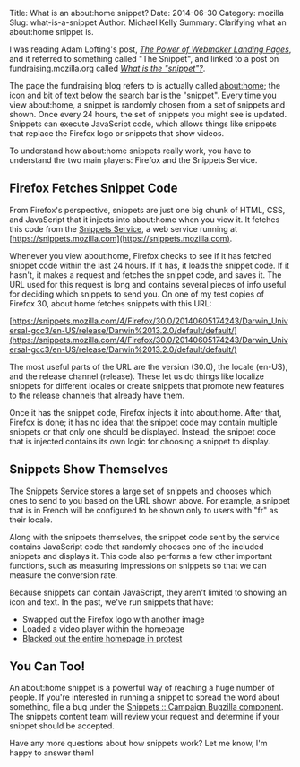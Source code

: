 Title: What is an about:home snippet?
Date: 2014-06-30
Category: mozilla
Slug: what-is-a-snippet
Author: Michael Kelly
Summary: Clarifying what an about:home snippet is.

I was reading Adam Lofting's post, [_The Power of Webmaker Landing Pages_][webmaker-landing], and it referred to something called "The Snippet", and linked to a post on fundraising.mozilla.org called [_What is the "snippet"?_][what-is-snippet].

The page the fundraising blog refers to is actually called [about:home](about:home); the icon and bit of text below the search bar is the "snippet". Every time you view about:home, a snippet is randomly chosen from a set of snippets and shown. Once every 24 hours, the set of snippets you might see is updated. Snippets can execute JavaScript code, which allows things like snippets that replace the Firefox logo or snippets that show videos.

To understand how about:home snippets really work, you have to understand the two main players: Firefox and the Snippets Service.

[webmaker-landing]: http://adamlofting.com/1139/the-power-of-webmaker-landing-pages/
[what-is-snippet]: https://fundraising.mozilla.org/what-is-the-snippet/

## Firefox Fetches Snippet Code

From Firefox's perspective, snippets are just one big chunk of HTML, CSS, and JavaScript that it injects into about:home when you view it. It fetches this code from the [Snippets Service][snippets-service], a web service running at [https://snippets.mozilla.com](https://snippets.mozilla.com).

Whenever you view about:home, Firefox checks to see if it has fetched snippet code within the last 24 hours. If it has, it loads the snippet code. If it hasn't, it makes a request and fetches the snippet code, and saves it. The URL used for this request is long and contains several pieces of info useful for deciding which snippets to send you. On one of my test copies of Firefox 30, about:home fetches snippets with this URL:

[https://snippets.mozilla.com/4/Firefox/30.0/20140605174243/Darwin_Universal-gcc3/en-US/release/Darwin%2013.2.0/default/default/](https://snippets.mozilla.com/4/Firefox/30.0/20140605174243/Darwin_Universal-gcc3/en-US/release/Darwin%2013.2.0/default/default/)

The most useful parts of the URL are the version (30.0), the locale (en-US), and the release channel (release). These let us do things like localize snippets for different locales or create snippets that promote new features to the release channels that already have them.

Once it has the snippet code, Firefox injects it into about:home. After that, Firefox is done; it has no idea that the snippet code may contain multiple snippets or that only one should be displayed. Instead, the snippet code that is injected contains its own logic for choosing a snippet to display.

[snippets-service]: https://wiki.mozilla.org/Websites/Snippets

## Snippets Show Themselves

The Snippets Service stores a large set of snippets and chooses which ones to send to you based on the URL shown above. For example, a snippet that is in French will be configured to be shown only to users with "fr" as their locale.

Along with the snippets themselves, the snippet code sent by the service contains JavaScript code that randomly chooses one of the included snippets and displays it. This code also performs a few other important functions, such as measuring impressions on snippets so that we can measure the conversion rate.

Because snippets can contain JavaScript, they aren't limited to showing an icon and text. In the past, we've run snippets that have:

- Swapped out the Firefox logo with another image
- Loaded a video player within the homepage
- [Blacked out the entire homepage in protest][sopa-protest]

[sopa-protest]: https://blog.mozilla.org/blog/2014/01/18/remembering-sopapipa/

## You Can Too!

An about:home snippet is a powerful way of reaching a huge number of people. If you're interested in running a snippet to spread the word about something, file a bug under the [Snippets :: Campaign Bugzilla component][campaign-bugzilla]. The snippets content team will review your request and determine if your snippet should be accepted.

Have any more questions about how snippets work? Let me know, I'm happy to answer them!

[campaign-bugzilla]: https://bugzilla.mozilla.org/enter_bug.cgi?product=Snippets&component=Campaign
